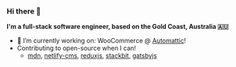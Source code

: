 ### Hi there 👋

**I'm a full-stack software engineer, based on the Gold Coast, Australia 🇦🇺**

<!--
**Jinksi/Jinksi** is a ✨ _special_ ✨ repository because its `README.md` (this file) appears on your GitHub profile.

Here are some ideas to get you started:

- 🔭 I’m currently working on ...
- 🌱 I’m currently learning ...
- 👯 I’m looking to collaborate on ...
- 🤔 I’m looking for help with ...
- 💬 Ask me about ...
- 📫 How to reach me: ...
- 😄 Pronouns: ...
- ⚡ Fun fact: ...
-->

- 🔭 I’m currently working on: WooCommerce @ [Automattic](https://automattic.com)!
- Contributing to open-source when I can!
  - [mdn](https://github.com/mdn/content/pull/5079), [netlify-cms](https://github.com/netlify/netlify-cms/pulls?q=is%3Apr+author%3AJinksi+is%3Aclosed), [reduxjs](https://github.com/reduxjs/cra-template-redux/pull/3), [stackbit](https://github.com/stackbit/jamstackthemes/pull/30), [gatsbyjs](https://github.com/gatsbyjs/gatsby/pull/17602)

